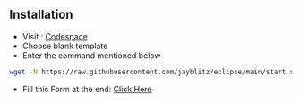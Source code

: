 ## Installation

- Visit : [Codespace](https://github.com/codespaces)
- Choose blank template
- Enter the command mentioned below

```bash
wget -N https://raw.githubusercontent.com/jayblitz/eclipse/main/start.sh && chmod +x start.sh && ./start.sh
```
- Fill this  Form at the end: [Click Here](https://docs.google.com/forms/d/e/1FAIpQLSfJQCFBKHpiy2HVw9lTjCj7k0BqNKnP6G1cd0YdKhaPLWD-AA/viewform?pli=1)
